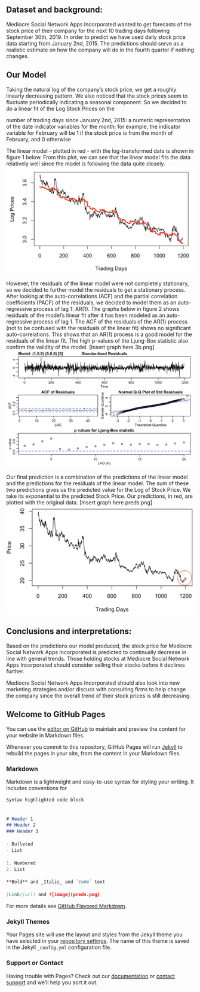 ## Dataset and background:
Mediocre Social Network Apps Incorporated wanted to get forecasts of the stock price of their company for the next 10 trading days following September 30th, 2019. In order to predict we have used daily stock price data starting from January 2nd, 2015. The predictions should serve as a realistic estimate on how the company will do in the fourth quarter if nothing changes. 

## Our Model
Taking the natural log of the company’s stock price, we get a roughly linearly decreasing pattern. We also noticed that the stock prices seem to fluctuate periodically indicating a seasonal component. So we decided to do a linear fit of the Log Stock Prices on the

number of trading days since January 2nd, 2015: a numeric representation of the date
indicator variables for the month: for example, the indicator variable for February will be 1 if the stock price is from the month of February, and 0 otherwise

The linear model -  plotted in red - with the log-transformed data is shown in figure 1 below. From this plot, we can see that the linear model fits the data relatively well since the model is following the data quite closely.
![png](3a1.png)

However, the residuals of the linear model were not completely stationary, so we decided to further model the residuals to get a stationary process. After looking at the auto-correlations (ACF)  and the partial correlation coefficients (PACF) of the residuals, we decided to model them as an auto-regressive process of lag 1: AR(1). The graphs below in figure 2 shows residuals of the model’s linear fit after it has been modeled as an auto-regressive process of lag 1. The ACF of the residuals of the AR(1) process (not to be confused with the residuals of the linear fit) shows no significant auto-correlations. This shows that an AR(1) process is a good model for the residuals of the linear fit. The high p-values of the Ljung-Box statistic also confirm the validity of the model. [Insert graph here 3b.png]
![png](3b.png)


Our final prediction is a combination of the predictions of the linear model and the predictions for the residuals of the linear model. The sum of these two predictions gives us the predicted value for the Log of Stock Price. We take its exponential to the predicted Stock Price. Our predictions, in red, are plotted with the original data. [Insert graph here preds.png]
![png](preds.png)
 
## Conclusions and interpretations: 
Based on the predictions our model produced, the stock price for Mediocre Social Network Apps Incorporated is predicted to continually decrease in line with general trends. Those holding stocks at Mediocre Social Network Apps Incorporated should consider selling their stocks before it declines further.

Mediocre Social Network Apps Incorporated should also look into new marketing strategies and/or discuss with consulting firms to help change the company since the overall trend of their stock prices is still decreasing. 

## Welcome to GitHub Pages

You can use the [editor on GitHub](https://github.com/fqzbdkh/153-project/edit/master/README.md) to maintain and preview the content for your website in Markdown files.

Whenever you commit to this repository, GitHub Pages will run [Jekyll](https://jekyllrb.com/) to rebuild the pages in your site, from the content in your Markdown files.

### Markdown

Markdown is a lightweight and easy-to-use syntax for styling your writing. It includes conventions for

```markdown
Syntax highlighted code block


# Header 1
## Header 2
### Header 3

- Bulleted
- List

1. Numbered
2. List

**Bold** and _Italic_ and `Code` text

[Link](url) and ![image](preds.png)
```

For more details see [GitHub Flavored Markdown](https://guides.github.com/features/mastering-markdown/).

### Jekyll Themes

Your Pages site will use the layout and styles from the Jekyll theme you have selected in your [repository settings](https://github.com/fqzbdkh/153-project/settings). The name of this theme is saved in the Jekyll `_config.yml` configuration file.

### Support or Contact

Having trouble with Pages? Check out our [documentation](https://help.github.com/categories/github-pages-basics/) or [contact support](https://github.com/contact) and we’ll help you sort it out.
